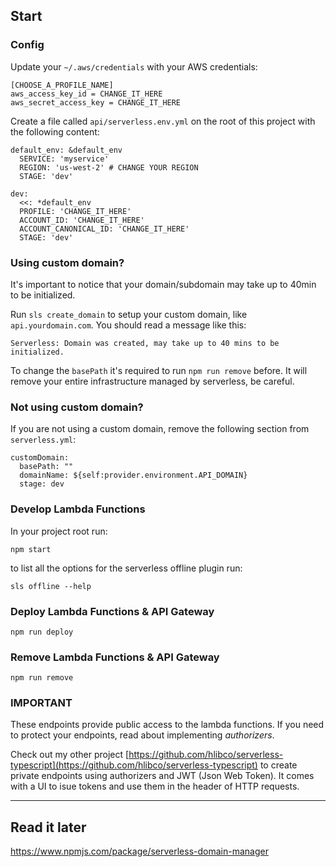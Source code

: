 ## Start

### Config

Update your `~/.aws/credentials` with your AWS credentials:

```
[CHOOSE_A_PROFILE_NAME]
aws_access_key_id = CHANGE_IT_HERE
aws_secret_access_key = CHANGE_IT_HERE
```


Create a file called `api/serverless.env.yml` on the root of this project with the following content:

```
default_env: &default_env
  SERVICE: 'myservice'
  REGION: 'us-west-2' # CHANGE YOUR REGION
  STAGE: 'dev'

dev:
  <<: *default_env
  PROFILE: 'CHANGE_IT_HERE'
  ACCOUNT_ID: 'CHANGE_IT_HERE'
  ACCOUNT_CANONICAL_ID: 'CHANGE_IT_HERE'
  STAGE: 'dev'
```


### Using custom domain?

It's important to notice that your domain/subdomain may take up to 40min to be initialized.

Run `sls create_domain` to setup your custom domain, like `api.yourdomain.com`. You should read a message like this:

```
Serverless: Domain was created, may take up to 40 mins to be initialized.
```

To change the `basePath` it's required to run `npm run remove` before. It will remove your entire infrastructure managed by serverless, be careful.


### Not using custom domain?

If you are not using a custom domain, remove the following section from `serverless.yml`:

```
customDomain:
  basePath: ""
  domainName: ${self:provider.environment.API_DOMAIN}
  stage: dev
```


### Develop Lambda Functions

In your project root run:

`npm start`

to list all the options for the serverless offline plugin run:

`sls offline --help`


### Deploy Lambda Functions & API Gateway

`npm run deploy`


### Remove Lambda Functions & API Gateway

`npm run remove`

### IMPORTANT

These endpoints provide public access to the lambda functions. If you need to protect your endpoints, read about implementing *authorizers*.

Check out my other project [https://github.com/hlibco/serverless-typescript](https://github.com/hlibco/serverless-typescript) to create private endpoints using authorizers and JWT (Json Web Token). It comes with a UI to isue tokens and use them in the header of HTTP requests.

---


## Read it later
https://www.npmjs.com/package/serverless-domain-manager
